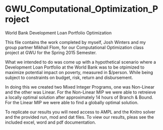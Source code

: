 # GWU_Computational_Optimization_Project
World Bank Development Loan Portfolio Optimization

This file contains the work completed by myself, Josh Winters and my group partner Mikhail Flom, for our Computational Optimization
class project at GWU for the Spring 2015 Semester.

What we intended to do was come up with a hypothetical scenario where a Development Loan Portfolio at the World Bank was to be
otpimized to maximize potential impact on poverty, measured in $/person.  While being subject to constraints on budget, risk, return and 
disbursement.  

In doing this we created two Mixed Integer Programs, one was Non-Linear and the other was Linear.  For the Non-Linear MIP we were able to
retreieve a locally optimal solution after approximately 14 hours of Branch & Bound.  For the Linear MIP we were able to find a globally optimal 
solution.

To replicate our results you will need access to AMPL and the Knitro solver and the provided run, mod and dat files.
To view our results, pleas see the included excel, word and pdf documentation.

